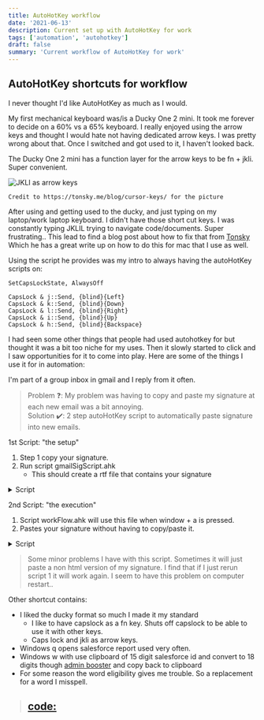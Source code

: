 ```yaml
---
title: AutoHotKey workflow
date: '2021-06-13'
description: Current set up with AutoHotKey for work
tags: ['automation', 'autohotkey']
draft: false
summary: 'Current workflow of AutoHotKey for work'
---
```


## AutoHotKey shortcuts for workflow

I never thought I'd like AutoHotKey as much as I would.

My first mechanical keyboard was/is a Ducky One 2 mini. It took me forever to decide on a 60% vs a 65% keyboard. I really enjoyed using the arrow keys and thought I would hate not having dedicated arrow keys. I was pretty wrong about that. Once I switched and got used to it, I haven't looked back.

The Ducky One 2 mini has a function layer for the arrow keys to be fn + jkli. Super convenient.

![JKLI as arrow keys](/static/images/arrowKeys.png)

`Credit to https://tonsky.me/blog/cursor-keys/ for the picture `

After using and getting used to the ducky, and just typing on my laptop/work laptop keyboard. I didn't have those short cut keys. I was constantly typing JKLIL trying to navigate code/documents. Super frustrating.. This lead to find a blog post about how to fix that from [Tonsky](https://tonsky.me/blog/cursor-keys/) Which he has a great write up on how to do this for mac that I use as well.

Using the script he provides was my intro to always having the autoHotKey scripts on:

```
SetCapsLockState, AlwaysOff

CapsLock & j::Send, {blind}{Left}
CapsLock & k::Send, {blind}{Down}
CapsLock & l::Send, {blind}{Right}
CapsLock & i::Send, {blind}{Up}
CapsLock & h::Send, {blind}{Backspace}
```

I had seen some other things that people had used autohotkey for but thought it was a bit too niche for my uses. Then it slowly started to click and I saw opportunities for it to come into play. Here are some of the things I use it for in automation:

I'm part of a group inbox in gmail and I reply from it often.

> Problem ❓: My problem was having to copy and paste my signature at each new email was a bit annoying.  
> Solution ✔️: 2 step autoHotKey script to automatically paste signature into new emails.

1st Script: "the setup"

1. Step 1 copy your signature.
2. Run script gmailSigScript.ahk
   - This should create a rtf file that contains your signature

<details>
<summary>Script</summary>

```
 ; Script Function:

 ; Copy formatted text to the Clipboard, then save it to a file

 ; Then Load this file anytime to the Clipboard and paste it to Gmail

 FileAppend, %ClipboardAll%, gmailSig.rtf

 return
```

</details>

2nd Script: "the execution"

1. Script workFlow.ahk will use this file when window + a is pressed.
2. Pastes your signature without having to copy/paste it.

<details>
<summary>Script</summary>

```
#a:: ;Windows+a is the trigger

; LOAD file2clipboard
FileRead, clipboard, *c gmailSig.rtf

; ---
; paste
Send ^v
return
```

</details>

> Some minor problems I have with this script. Sometimes it will just paste a non html version of my signature. I find that if I just rerun script 1 it will work again. I seem to have this problem on computer restart..

Other shortcut contains:

- I liked the ducky format so much I made it my standard
  - I like to have capslock as a fn key. Shuts off capslock to be able to use it with other keys.
  - Caps lock and jkli as arrow keys.
- Windows q opens salesforce report used very often.
- Windows w with use clipboard of 15 digit salesforce id and convert to 18 digits though [admin booster](www.adminbooster.com/tool/15to18) and copy back to clipboard
- For some reason the word eligibility gives me trouble. So a replacement for a word I misspell.

> ## [code:](https://github.com/tdnicola/AutoHokKeyWorkFlow)
